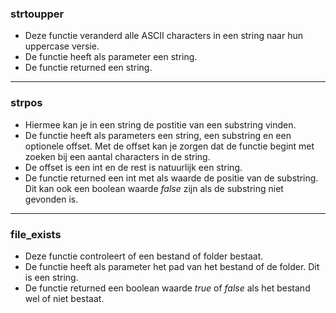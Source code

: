 ### strtoupper
- Deze functie veranderd alle ASCII characters in een string naar hun uppercase versie.
- De functie heeft als parameter een string.
- De functie returned een string.

---
### strpos
- Hiermee kan je in een string de postitie van een substring vinden.
- De functie heeft als parameters een string, een substring en een optionele offset. Met de offset kan je zorgen dat de functie begint met zoeken bij een aantal characters in de string.
- De offset is een int en de rest is natuurlijk een string.
- De functie returned een int met als waarde de positie van de substring. Dit kan ook een boolean waarde *false* zijn als de substring niet gevonden is.

---
### file_exists
- Deze functie controleert of een bestand of folder bestaat.
- De functie heeft als parameter het pad van het bestand of de folder. Dit is een string.
- De functie returned een boolean waarde *true* of *false* als het bestand wel of niet bestaat.